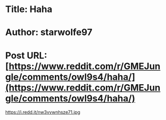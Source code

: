 # Title: Haha
# Author: starwolfe97
# Post URL: [https://www.reddit.com/r/GMEJungle/comments/owl9s4/haha/](https://www.reddit.com/r/GMEJungle/comments/owl9s4/haha/)


https://i.redd.it/nw3vvwnhsze71.jpg
